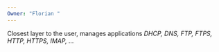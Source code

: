 ```yaml
---
Owner: "Florian "
---
```

Closest layer to the user, manages applications
_DHCP, DNS, FTP, FTPS, HTTP, HTTPS, IMAP, …_
